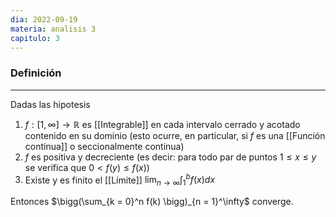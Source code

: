 ```yaml
---
dia: 2022-09-19
materia: analisis 3
capitulo: 3
---
```

### Definición
---
Dadas las hipotesis
1) $f : [1, \infty] \to \mathbb{R}$ es [[Integrable]] en cada intervalo cerrado y acotado contenido en su dominio (esto ocurre, en particular, si $f$ es una [[Función continua]] o seccionalmente continua)
2) $f$ es positiva y decreciente (es decir: para todo par de puntos $1 \leq x \leq y$ se verifica que $0 < f(y) \leq f(x)$) 
3) Existe y es finito el [[Límite]] $\lim_{n \to \infty} \int_1^b f(x) dx$

Entonces $\bigg(\sum_{k = 0}^n f(k) \bigg)_{n = 1}^\infty$ converge.
